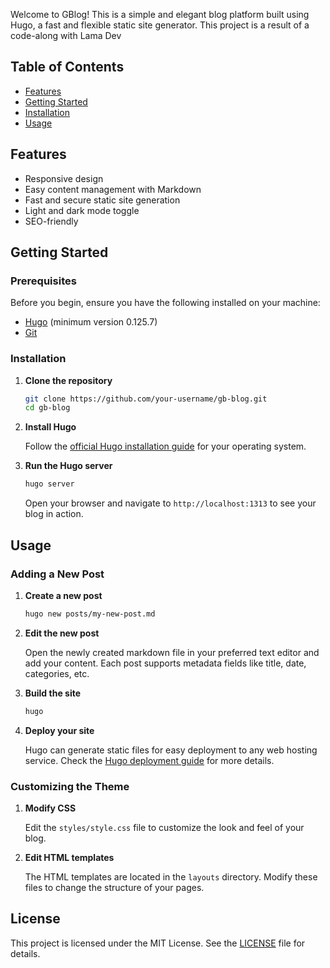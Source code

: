 Welcome to GBlog! This is a simple and elegant blog platform built using Hugo, a fast and flexible static site generator. This project is a result of a code-along with Lama Dev
## Table of Contents

- [Features](#features)
- [Getting Started](#getting-started)
- [Installation](#installation)
- [Usage](#usage)


## Features

- Responsive design
- Easy content management with Markdown
- Fast and secure static site generation
- Light and dark mode toggle
- SEO-friendly

## Getting Started

### Prerequisites

Before you begin, ensure you have the following installed on your machine:

- [Hugo](https://gohugo.io/getting-started/installing/) (minimum version 0.125.7)
- [Git](https://git-scm.com/)

### Installation

1. **Clone the repository**

    ```sh
    git clone https://github.com/your-username/gb-blog.git
    cd gb-blog
    ```

2. **Install Hugo**

    Follow the [official Hugo installation guide](https://gohugo.io/getting-started/installing/) for your operating system.

3. **Run the Hugo server**

    ```sh
    hugo server
    ```

    Open your browser and navigate to `http://localhost:1313` to see your blog in action.

## Usage

### Adding a New Post

1. **Create a new post**

    ```sh
    hugo new posts/my-new-post.md
    ```

2. **Edit the new post**

    Open the newly created markdown file in your preferred text editor and add your content. Each post supports metadata fields like title, date, categories, etc.

3. **Build the site**

    ```sh
    hugo
    ```

4. **Deploy your site**

    Hugo can generate static files for easy deployment to any web hosting service. Check the [Hugo deployment guide](https://gohugo.io/hosting-and-deployment/) for more details.

### Customizing the Theme

1. **Modify CSS**

    Edit the `styles/style.css` file to customize the look and feel of your blog.

2. **Edit HTML templates**

    The HTML templates are located in the `layouts` directory. Modify these files to change the structure of your pages.


## License

This project is licensed under the MIT License. See the [LICENSE](LICENSE) file for details.

